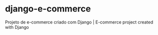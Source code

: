 # django-e-commerce
Projeto de e-commerce criado com Django | E-commerce project created with Django
